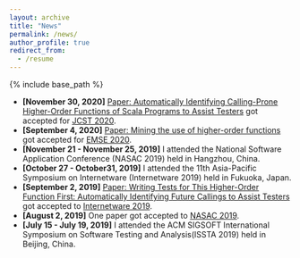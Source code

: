 ```yaml
---
layout: archive
title: "News"
permalink: /news/
author_profile: true
redirect_from:
  - /resume
---
```

{% include base_path %}

* **[November 30, 2020]** [Paper: Automatically Identifying Calling-Prone Higher-Order Functions of Scala Programs to Assist Testers](http://xuyisen.github.io/files/JCST_publication-Yisen_Xu.pdf) got accepted for [JCST 2020](https://www.springer.com/journal/11390).
* **[September 4, 2020]** [Paper: Mining the use of higher-order functions](http://xuyisen.github.io/files/EMSE_publication-Yisen_Xu.pdf) got accepted for [EMSE 2020](https://www.springer.com/journal/10664).
* **[November 21 - November 25, 2019]** I attended the National Software Application Conference (NASAC 2019) held in Hangzhou, China.
* **[October 27 - October31, 2019]** I attended the 11th Asia-Pacific Symposium on Internetware (Internetware 2019) held in Fukuoka, Japan.
* **[September 2, 2019]** [Paper: Writing Tests for This Higher-Order Function First: Automatically Identifying Future Callings to Assist Testers](http://xuyisen.github.io/files/internetware_2019_Publication-Yisen_Xu.pdf) got accepted to [Internetware 2019](https://internetware2019.github.io/#program).
* **[August 2, 2019]** One paper got accepted to [NASAC 2019](http://nasac2019.zju.edu.cn/).
* **[July 15 - July 19, 2019]** I attended the ACM SIGSOFT International Symposium on Software Testing and Analysis(ISSTA 2019) held in Beijing, China.

